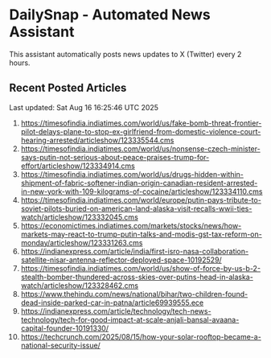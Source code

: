 # DailySnap - Automated News Assistant

This assistant automatically posts news updates to X (Twitter) every 2 hours.

## Recent Posted Articles

Last updated: Sat Aug 16 16:25:46 UTC 2025

1. https://timesofindia.indiatimes.com/world/us/fake-bomb-threat-frontier-pilot-delays-plane-to-stop-ex-girlfriend-from-domestic-violence-court-hearing-arrested/articleshow/123335544.cms
2. https://timesofindia.indiatimes.com/world/us/nonsense-czech-minister-says-putin-not-serious-about-peace-praises-trump-for-effort/articleshow/123334914.cms
3. https://timesofindia.indiatimes.com/world/us/drugs-hidden-within-shipment-of-fabric-softener-indian-origin-canadian-resident-arrested-in-new-york-with-109-kilograms-of-cocaine/articleshow/123334110.cms
4. https://timesofindia.indiatimes.com/world/europe/putin-pays-tribute-to-soviet-pilots-buried-on-american-land-alaska-visit-recalls-wwii-ties-watch/articleshow/123332045.cms
5. https://economictimes.indiatimes.com/markets/stocks/news/how-markets-may-react-to-trump-putin-talks-and-modis-gst-tax-reform-on-monday/articleshow/123331263.cms
6. https://indianexpress.com/article/india/first-isro-nasa-collaboration-satellite-nisar-antenna-reflector-deployed-space-10192529/
7. https://timesofindia.indiatimes.com/world/us/show-of-force-by-us-b-2-stealth-bomber-thundered-across-skies-over-putins-head-in-alaska-watch/articleshow/123328462.cms
8. https://www.thehindu.com/news/national/bihar/two-children-found-dead-inside-parked-car-in-patna/article69939555.ece
9. https://indianexpress.com/article/technology/tech-news-technology/tech-for-good-impact-at-scale-anjali-bansal-avaana-capital-founder-10191330/
10. https://techcrunch.com/2025/08/15/how-your-solar-rooftop-became-a-national-security-issue/
